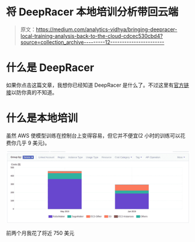 # 将 DeepRacer 本地培训分析带回云端

> 原文：<https://medium.com/analytics-vidhya/bringing-deepracer-local-training-analysis-back-to-the-cloud-cdcec530cbd4?source=collection_archive---------12----------------------->

# 什么是 DeepRacer

如果你点击这篇文章，我想你已经知道 DeepRacer 是什么了。不过这里有[官方链接](https://aws.amazon.com/deepracer/)以防你真的不知道。

# 什么是本地培训

虽然 AWS 使模型训练在控制台上变得容易，但它并不便宜(2 小时的训练可以花费你几乎 9 美元)。

![](img/58d4bde08c7cfcc665562f59c6665065.png)

前两个月我花了将近 750 美元